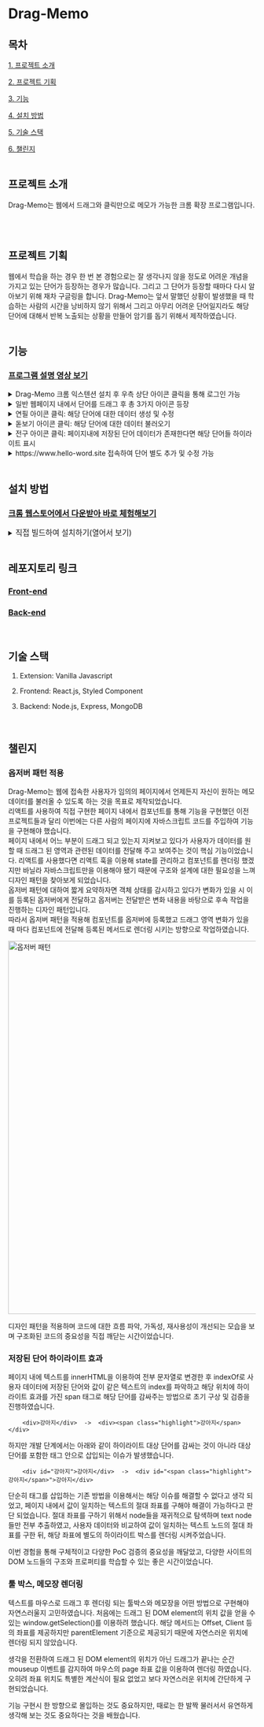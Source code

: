 # Drag-Memo
## 목차
[1. 프로젝트 소개](#프로젝트-소개)

[2. 프로젝트 기획](#프로젝트-기획)

[3. 기능](#기능)  

[4. 설치 방법](#설치-방법)  

[5. 기술 스택](#기술-스택)  

[6. 챌린지](#챌린지)
<br/>
<br/>

## 프로젝트 소개
Drag-Memo는 웹에서 드래그와 클릭만으로 메모가 가능한 크롬 확장 프로그램입니다.

<br/>
<br/>

## 프로젝트 기획
웹에서 학습을 하는 경우 한 번 본 경험으로는 잘 생각나지 않을 정도로 어려운 개념을 가지고 있는 단어가 등장하는 경우가 많습니다. 그리고 그 단어가 등장할 때마다 다시 알아보기 위해 재차 구글링을 합니다.
Drag-Memo는 앞서 말했던 상황이 발생했을 때 학습하는 사람의 시간을 낭비하지 않기 위해서 그리고 아무리 어려운 단어일지라도 해당 단어에 대해서 반복 노출되는 상황을 만들어 암기를 돕기 위해서 제작하였습니다.
<br/>
<br/>

## 기능

### [프로그램 설명 영상 보기](https://youtu.be/8-cDPv0-Brs)

<details>
<summary>Drag-Memo 크롬 익스텐션 설치 후 우측 상단 아이콘 클릭을 통해 로그인 가능</summary>

![login](https://user-images.githubusercontent.com/101804186/212551178-d4ddf0e7-ab80-4c34-8aa4-d2eee929fe44.gif)

</details>
<details>
<summary>일반 웹페이지 내에서 단어를 드래그 후 총 3가지 아이콘 등장</summary>

![threeTools](https://user-images.githubusercontent.com/101804186/212542074-0200b68f-95bc-4660-85fa-5d78229e0456.gif)

</details>

<details>
<summary>연필 아이콘 클릭: 해당 단어에 대한 데이터 생성 및 수정</summary>

![create](https://user-images.githubusercontent.com/101804186/212536503-ba6d3d19-9052-41fa-a0e1-5eede290a4e4.gif)

</details>

<details>
<summary>돋보기 아이콘 클릭: 해당 단어에 대한 데이터 불러오기</summary>

![get](https://user-images.githubusercontent.com/101804186/212541401-8865afac-ee18-450e-9dbd-31c111b05723.gif)

</details>
<details>
<summary>전구 아이콘 클릭: 페이지내에 저장된 단어 데이터가 존재한다면 해당 단어들 하이라이트 표시</summary>

![highlight](https://user-images.githubusercontent.com/101804186/212544137-82cfed88-c53a-4e44-b98f-2beb26dfb33a.gif)

</details>

<details>

<summary> https://www.hello-word.site 접속하여 단어 별도 추가 및 수정 가능</summary>

![page](https://user-images.githubusercontent.com/101804186/212543683-c99390c1-be70-4331-bd19-2065cc6f7976.gif)

</details>
<br/>

## 설치 방법

### [크롬 웹스토어에서 다운받아 바로 체험해보기](https://chrome.google.com/webstore/detail/hello-word/pegeamjammjhpgdddkbbpfodepbflnfn/related?hl=ko&authuser=0)

<details>
<summary>
<span style="font-size:110%">직접 빌드하여 설치하기(열어서 보기)</span>
</summary>

다운로드를 위해, 아래 명령어를 터미널에 입력해주세요.

2.1 클론하여 빌드하기.
`git clone https://github.com/Sharpen-Cjh/hello-word-extension.git`

```
cd hello-word
npm install
npm run build
```

hello-word 디렉토리에 소스코드가 빌드된 dist 폴더가 생성됩니다.

2.2 크롬 브라우저에서 확장프로그램 로드
크롬 브라우저를 열고 chrome://extensions/에 접속합니다.
<img width="1440" alt="스크린샷 2022-12-14 오전 8 15 04" src="https://user-images.githubusercontent.com/101804186/207465613-bbeba21e-1fb7-48d1-9641-3ddfb4bcd2c3.png">  
2.3 우측 상단에 개발자 모드를 켭니다.  
<img width="419" alt="스크린샷 2022-12-14 오전 8 16 47" src="https://user-images.githubusercontent.com/101804186/207465805-91d52384-f212-4a17-a5ab-aae9e800d791.png">.  
2.4 좌측 상단에 압축 해제된 확장 프로그램을 로드합니다 버튼을 클릭합니다.  
2.5 이전 과정에서 생성된 dist폴더를 선택하여 설치합니다.

```
"oauth2": {
    "client_id": "YOUR CLIENT ID",
  },
```

2.6 본인의 구글 클라우드 플랫폼 프로젝트 아이디와 Oauth2키를 dist폴더 안에 있는 manifest.json 파일에 입력합니다.

```
FIREBASE_API_KEY=
FIREBASE_AUTH_DOMAIN=
FIREBASE_PROJECT_ID=
FIREBASE_STORAGE_BUCKET=
FIREBASE_MESSAGING_SENDER_ID=
FIREBASE_APP_ID=
```

2.7 디렉토리 root 위치에 .env 파일을 생성하여 환경설정을 입력합니다.

### FrontEnd

1. 클론하여 빌드하기.  
   다운로드를 위해, 터미널에 아래명령어를 입력해주세요.  
   `git clone https://github.com/Sharpen-Cjh/web-memo-frontend.git`  
   `npm install`
2. 디렉토리 root 위치에 .env 파일을 생성하여 환경설정을 입력합니다.

```
REACT_APP_BACK_URL=

REACT_APP_API_KEY=
REACT_APP_AUTH_DOMAIN=
REACT_APP_PROJECT_ID=
REACT_APP_STORAGE_BUCKET=
REACT_APP_MESSAGING_SENDER_ID=
REACT_APP_APP_ID=
```

`npm start`

### Backend(Express).

1. 클론하여 빌드하기.  
   다운로드를 위해, 터미널에 아래명령어를 입력해주세요.  
   `https://github.com/Sharpen-Cjh/web-memo-backend.git`  
   `npm install`
2. 디렉토리 root 위치에 .env 파일을 생성하여 환경설정을 입력합니다.

```
MONGO_DB=

FIREBASE_SERVICE_TYPE=
FIREBASE_SERVICE_PROJECT_ID=
FIREBASE_SERVICE_PRIVATE_KEY_ID=
FIREBASE_SERVICE_PRIVATE_KEY=
FIREBASE_SERVICE_CLIENT_EMAIL=
FIREBASE_SERVICE_CLIENT_ID=
FIREBASE_SERVICE_AUTH_URI=
FIREBASE_SERVICE_TOKEN_URI=
FIREBASE_SERVICE_AUTH_PROVIDER_URL=
FIREBASE_SERVICE_CLIENT_URL=
```

</details>
<br/>

## 레포지토리 링크

### [Front-end](https://github.com/Sharpen-Cjh/Drag-Memo-Frontend)

### [Back-end](https://github.com/Sharpen-Cjh/Drag-Memo-Backend)
<br/>

## 기술 스택

1. Extension: Vanilla Javascript  

2. Frontend: React.js, Styled Component

3. Backend: Node.js, Express, MongoDB
<br/>

## 챌린지

### 옵저버 패턴 적용  

Drag-Memo는 웹에 접속한 사용자가 임의의 페이지에서 언제든지 자신이 원하는 메모 데이터를 불러올 수 있도록 하는 것을 목표로 제작되었습니다.  
    리액트를 사용하여 직접 구현한 페이지 내에서 컴포넌트를 통해 기능을 구현했던 이전 프로젝트들과 달리 이번에는 다른 사람의 페이지에 자바스크립트 코드를 주입하여 기능을 구현해야 했습니다.  
    페이지 내에서 어느 부분이 드래그 되고 있는지 지켜보고 있다가 사용자가 데이터를 원할 때 드래그 된 영역과 관련된 데이터를 전달해 주고 보여주는 것이 핵심 기능이었습니다. 리액트를 사용했다면 리액트 훅을 이용해 state를 관리하고 컴포넌트를 렌더링 했겠지만 바닐라 자바스크립트만을 이용해야 됐기 때문에 구조와 설계에 대한 필요성을 느껴 디자인 패턴을 찾아보게 되었습니다.  
    옵저버 패턴에 대하여 짧게 요약하자면 객체 상태를 감시하고 있다가 변화가 있을 시 이를 등록된 옵저버에게 전달하고 옵저버는 전달받은 변화 내용을 바탕으로 후속 작업을 진행하는 디자인 패턴입니다.  
    따라서 옵저버 패턴을 적용해 컴포넌트를 옵저버에 등록했고 드래그 영역 변화가 있을 때 마다 컴포넌트에 전달해 등록된 메서드로 렌더링 시키는 방향으로 작업하였습니다.  
    
<img width="758" alt="옵저버 패턴" src="https://user-images.githubusercontent.com/101804186/215388910-789390b9-76d0-4d25-b51a-c02eb1c5dc37.png">
    
디자인 패턴을 적용하며 코드에 대한 흐름 파악, 가독성, 재사용성이 개선되는 모습을 보며 구조화된 코드의 중요성을 직접 깨닫는 시간이었습니다.

### 저장된 단어 하이라이트 효과  

페이지 내에 텍스트를 innerHTML을 이용하여 전부 문자열로 변경한 후 indexOf로 사용자 데이터에 저장된 단어와 값이 같은 텍스트의 index를 파악하고 해당 위치에 하이라이트 효과를 가진 span 태그로 해당 단어를 감싸주는 방법으로 초기 구상 및 검증을 진행하였습니다.
```
    <div>강아지</div>  ->  <div><span class="highlight">강아지</span></div>
```  
    
하지만 개발 단계에서는 아래와 같이 하이라이트 대상 단어를 감싸는 것이 아니라 대상 단어를 포함한 태그 안으로 삽입되는 이슈가 발생했습니다.
    
```
    <div id="강아지">강아지</div>  ->  <div id="<span class="highlight">강아지</span>">강아지</div>
```

   단순히 태그를 삽입하는 기존 방법을 이용해서는 해당 이슈를 해결할 수 없다고 생각 되었고, 페이지 내에서 값이 일치하는 텍스트의 절대 좌표를 구해야 해결이 가능하다고 판단 되었습니다. 절대 좌표를 구하기 위해서 node들을 재귀적으로 탐색하며 text node들만 전부 추출하였고, 사용자 데이터와 비교하여 값이 일치하는 텍스트 노드의 절대 좌표를 구한 뒤, 해당 좌표에 별도의 하이라이트 박스를 렌더링 시켜주었습니다.

   이번 경험을 통해 구체적이고 다양한 PoC 검증의 중요성을 깨달았고, 다양한 사이트의 DOM 노드들의 구조와 프로퍼티를 학습할 수 있는 좋은 시간이었습니다.

### 툴 박스, 메모장 렌더링
   텍스트를 마우스로 드래그 후 렌더링 되는 툴박스와 메모장을 어떤 방법으로 구현해야 자연스러울지 고민하였습니다. 처음에는 드래그 된 DOM element의 위치 값을 얻을 수 있는 window.getSelection()를 이용하려 했습니다. 해당 메서드는 Offset, Client 등의 좌표를 제공하지만 parentElement 기준으로 제공되기 때문에 자연스러운 위치에 렌더링 되지 않았습니다.

   생각을 전환하여 드래그 된 DOM element의 위치가 아닌 드래그가 끝나는 순간 mouseup 이벤트를 감지하여 마우스의 page 좌표 값을 이용하여 렌더링 하였습니다. 오히려 좌표 위치도 특별한 계산식이 필요 
   없었고 보다 자연스러운 위치에 간단하게 구현되었습니다.

   기능 구현시 한 방향으로 몰입하는 것도 중요하지만, 때로는 한 발짝 물러서서 유연하게 생각해 보는 것도 중요하다는 것을 배웠습니다.
